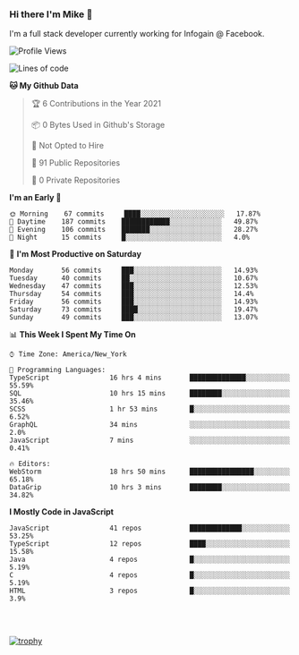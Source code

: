 ### Hi there I'm Mike 👋
I'm a full stack developer currently working for Infogain @ Facebook.

<!--START_SECTION:waka-->
![Profile Views](http://img.shields.io/badge/Profile%20Views-2-blue)

![Lines of code](https://img.shields.io/badge/From%20Hello%20World%20I%27ve%20Written-1.2%20million%20lines%20of%20code-blue)

**🐱 My Github Data** 

> 🏆 6 Contributions in the Year 2021
 > 
> 📦 0 Bytes Used in Github's Storage 
 > 
> 🚫 Not Opted to Hire
 > 
> 📜 91 Public Repositories 
 > 
> 🔑 0 Private Repositories  
 > 
**I'm an Early 🐤** 

```text
🌞 Morning    67 commits     ████░░░░░░░░░░░░░░░░░░░░░   17.87% 
🌆 Daytime    187 commits    ████████████░░░░░░░░░░░░░   49.87% 
🌃 Evening    106 commits    ███████░░░░░░░░░░░░░░░░░░   28.27% 
🌙 Night      15 commits     █░░░░░░░░░░░░░░░░░░░░░░░░   4.0%

```
📅 **I'm Most Productive on Saturday** 

```text
Monday       56 commits     ███░░░░░░░░░░░░░░░░░░░░░░   14.93% 
Tuesday      40 commits     ██░░░░░░░░░░░░░░░░░░░░░░░   10.67% 
Wednesday    47 commits     ███░░░░░░░░░░░░░░░░░░░░░░   12.53% 
Thursday     54 commits     ███░░░░░░░░░░░░░░░░░░░░░░   14.4% 
Friday       56 commits     ███░░░░░░░░░░░░░░░░░░░░░░   14.93% 
Saturday     73 commits     ████░░░░░░░░░░░░░░░░░░░░░   19.47% 
Sunday       49 commits     ███░░░░░░░░░░░░░░░░░░░░░░   13.07%

```


📊 **This Week I Spent My Time On** 

```text
⌚︎ Time Zone: America/New_York

💬 Programming Languages: 
TypeScript               16 hrs 4 mins       ██████████████░░░░░░░░░░░   55.59% 
SQL                      10 hrs 15 mins      ████████░░░░░░░░░░░░░░░░░   35.46% 
SCSS                     1 hr 53 mins        █░░░░░░░░░░░░░░░░░░░░░░░░   6.52% 
GraphQL                  34 mins             ░░░░░░░░░░░░░░░░░░░░░░░░░   2.0% 
JavaScript               7 mins              ░░░░░░░░░░░░░░░░░░░░░░░░░   0.41%

🔥 Editors: 
WebStorm                 18 hrs 50 mins      ████████████████░░░░░░░░░   65.18% 
DataGrip                 10 hrs 3 mins       ████████░░░░░░░░░░░░░░░░░   34.82%

```

**I Mostly Code in JavaScript** 

```text
JavaScript               41 repos            █████████████░░░░░░░░░░░░   53.25% 
TypeScript               12 repos            ████░░░░░░░░░░░░░░░░░░░░░   15.58% 
Java                     4 repos             █░░░░░░░░░░░░░░░░░░░░░░░░   5.19% 
C                        4 repos             █░░░░░░░░░░░░░░░░░░░░░░░░   5.19% 
HTML                     3 repos             █░░░░░░░░░░░░░░░░░░░░░░░░   3.9%

```



<!--END_SECTION:waka-->

##### &nbsp;
[![trophy](https://github-profile-trophy.vercel.app/?username=uptonm&theme=dracula)](https://github.com/ryo-ma/github-profile-trophy)
